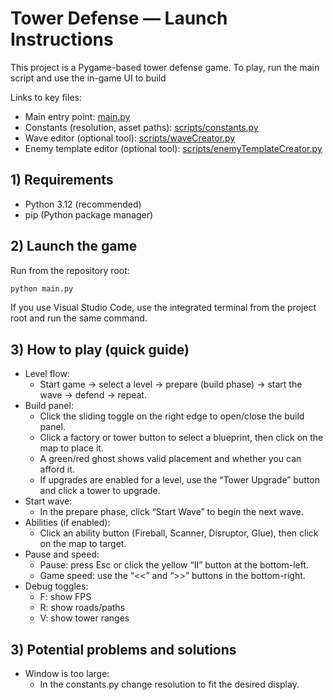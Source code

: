 # Tower Defense — Launch Instructions

This project is a Pygame-based tower defense game. To play, run the main script and use the in-game UI to build

Links to key files:
- Main entry point: [main.py](main.py)
- Constants (resolution, asset paths): [scripts/constants.py](scripts/constants.py)
- Wave editor (optional tool): [scripts/waveCreator.py](scripts/waveCreator.py)
- Enemy template editor (optional tool): [scripts/enemyTemplateCreator.py](scripts/enemyTemplateCreator.py)

## 1) Requirements
- Python 3.12 (recommended)
- pip (Python package manager)

## 2) Launch the game
Run from the repository root:
```sh
python main.py
```

If you use Visual Studio Code, use the integrated terminal from the project root and run the same command.

## 3) How to play (quick guide)
- Level flow:
  - Start game → select a level → prepare (build phase) → start the wave → defend → repeat.
- Build panel:
  - Click the sliding toggle on the right edge to open/close the build panel.
  - Click a factory or tower button to select a blueprint, then click on the map to place it.
  - A green/red ghost shows valid placement and whether you can afford it.
  - If upgrades are enabled for a level, use the “Tower Upgrade” button and click a tower to upgrade.
- Start wave:
  - In the prepare phase, click “Start Wave” to begin the next wave.
- Abilities (if enabled):
  - Click an ability button (Fireball, Scanner, Disruptor, Glue), then click on the map to target.
- Pause and speed:
  - Pause: press Esc or click the yellow “II” button at the bottom-left.
  - Game speed: use the “<<” and “>>” buttons in the bottom-right.
- Debug toggles:
  - F: show FPS
  - R: show roads/paths
  - V: show tower ranges

## 3) Potential problems and solutions
- Window is too large:
  - In the constants.py change resolution to fit the desired display.